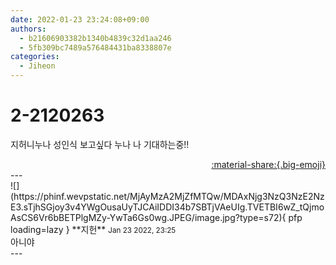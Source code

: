 ```yaml
---
date: 2022-01-23 23:24:08+09:00
authors:
  - b21606903382b1340b4839c32d1aa246
  - 5fb309bc7489a576484431ba8338807e
categories:
  - Jiheon
---
```


# 2-2120263

<div class="post-container" markdown="1">
<div class="content-container md-sidebar__scrollwrap" markdown="1">

지허니누나 성인식 보고싶다 누나 나 기대하는중!!

</div>
</div>

<div style="text-align: right;" markdown="1">
<a href="https://weverse.io/fromis9/fanpost/2-2120263" style="text-align: right;">:material-share:{.big-emoji}</a>
</div>
---

<div class="comments-container md-sidebar__scrollwrap" markdown="1">
<div class="comment" markdown="1">
<div class='id-container' markdown="1">
![](https://phinf.wevpstatic.net/MjAyMzA2MjZfMTQw/MDAxNjg3NzQ3NzE2NzE3.sTjhSGjoy3v4YWgOusaUyTJCAiIDDI34b7SBTjVAeUIg.TVETBI6wZ_tQjmoAsCS6Vr6bBETPlgMZy-YwTa6Gs0wg.JPEG/image.jpg?type=s72){ pfp loading=lazy }
**<span class="artist">지헌</span>** <small>Jan 23 2022, 23:25</small><br>
</div>
<div class='comment-body' markdown="1">
아니야
</div>
</div>
</div>
---
